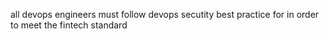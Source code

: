 all devops engineers must follow devops secutity best practice for in order to meet the fintech standard
